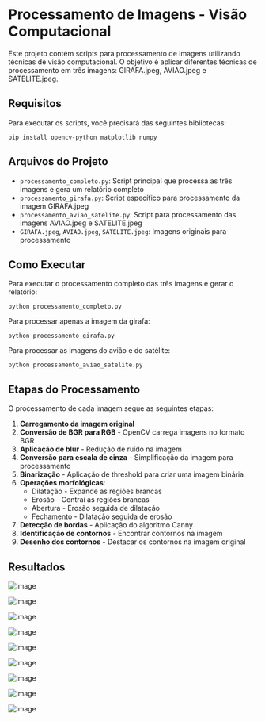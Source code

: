 # Processamento de Imagens - Visão Computacional

Este projeto contém scripts para processamento de imagens utilizando técnicas de visão computacional. O objetivo é aplicar diferentes técnicas de processamento em três imagens: GIRAFA.jpeg, AVIAO.jpeg e SATELITE.jpeg.

## Requisitos

Para executar os scripts, você precisará das seguintes bibliotecas:

```
pip install opencv-python matplotlib numpy
```

## Arquivos do Projeto

- `processamento_completo.py`: Script principal que processa as três imagens e gera um relatório completo
- `processamento_girafa.py`: Script específico para processamento da imagem GIRAFA.jpeg
- `processamento_aviao_satelite.py`: Script para processamento das imagens AVIAO.jpeg e SATELITE.jpeg
- `GIRAFA.jpeg`, `AVIAO.jpeg`, `SATELITE.jpeg`: Imagens originais para processamento

## Como Executar

Para executar o processamento completo das três imagens e gerar o relatório:

```
python processamento_completo.py
```

Para processar apenas a imagem da girafa:

```
python processamento_girafa.py
```

Para processar as imagens do avião e do satélite:

```
python processamento_aviao_satelite.py
```

## Etapas do Processamento

O processamento de cada imagem segue as seguintes etapas:

1. **Carregamento da imagem original**
2. **Conversão de BGR para RGB** - OpenCV carrega imagens no formato BGR
3. **Aplicação de blur** - Redução de ruído na imagem
4. **Conversão para escala de cinza** - Simplificação da imagem para processamento
5. **Binarização** - Aplicação de threshold para criar uma imagem binária
6. **Operações morfológicas**:
   - Dilatação - Expande as regiões brancas
   - Erosão - Contrai as regiões brancas
   - Abertura - Erosão seguida de dilatação
   - Fechamento - Dilatação seguida de erosão
7. **Detecção de bordas** - Aplicação do algoritmo Canny
8. **Identificação de contornos** - Encontrar contornos na imagem
9. **Desenho dos contornos** - Destacar os contornos na imagem original

## Resultados


![image](https://github.com/user-attachments/assets/f4752ef8-a699-47ce-b139-c9192c148af3)

![image](https://github.com/user-attachments/assets/a017a871-c315-4ff9-a4a2-ecd8352e4152)

![image](https://github.com/user-attachments/assets/7e7eb76c-03f2-45cb-bee4-ef250b012422)

![image](https://github.com/user-attachments/assets/da2d2c2a-f04d-4012-b3ef-92ecefbcb64f)

![image](https://github.com/user-attachments/assets/3c4afb98-5e1d-4b39-9acd-d53bddf5654a)

![image](https://github.com/user-attachments/assets/39a2caa8-3eba-4b41-a8a5-3eff2cf3d559)


![image](https://github.com/user-attachments/assets/bc79d5f5-d8a2-4eed-90f3-8d892ebaf099)


![image](https://github.com/user-attachments/assets/0cc3145a-9110-4b8c-b00e-eed817f0db97)


![image](https://github.com/user-attachments/assets/6b1c7175-6035-43fc-baac-73ea79228d45)
